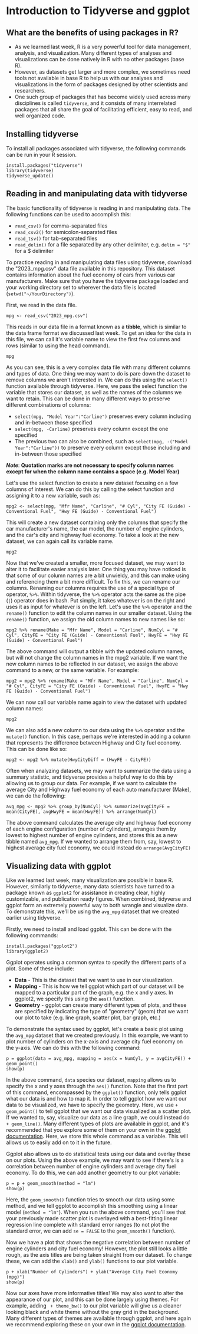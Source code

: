 # Introduction to Tidyverse and ggplot

## What are the benefits of using packages in R?

- As we learned last week, R is a very powerful tool for data management, analysis, and visualization. Many different types of analyses and visualizations can be done natively in R with no other packages (base R).
- However, as datasets get larger and more complex, we sometimes need tools not available in base R to help us with our analyses and visualizations in the form of packages designed by other scientists and researchers.
- One such group of packages that has become widely used across many disciplines is called `tidyverse`, and it consists of many interrelated packages that all share the goal of facilitating efficient, easy to read, and well organized code.

 ## Installing tidyverse

 To install all packages associated with tidyverse, the following commands can be run in your R session.

 ```
install.packages("tidyverse")
library(tidyverse)
tidyverse_update()
```

## Reading in and manipulating data with tidyverse

The basic functionality of tidyverse is reading in and manipulating data. The following functions can be used to accomplish this:

- `read_csv()` for comma-separated files
- `read_csv2()` for semicolon-separated files
- `read_tsv()` for tab-separated files
- `read_delim()` for a file separated by any other delimiter, e.g. `delim = "$"` for a $ delimiter

To practice reading in and manipulating data files using tidyverse, download the "2023_mpg.csv" data file available in this repository. This dataset contains information about the fuel economy of cars from various car manufacturers. Make sure that you have the tidyverse package loaded and your working directory set to wherever the data file is located (`setwd("~/YourDirectory")`).

First, we read in the data file.

```
mpg <- read_csv("2023_mpg.csv")
```

This reads in our data file in a format known as a **tibble**, which is similar to the data frame format we discussed last week. To get an idea for the data in this file, we can call it's variable name to view the first few columns and rows (similar to using the head command).

```
mpg
```

As you can see, this is a very complex data file with many different columns and types of data. One thing we may want to do is pare down the dataset to remove columns we aren't interested in. We can do this using the `select()` function available through tidyverse. Here, we pass the select function the variable that stores our dataset, as well as the names of the columns we want to retain. This can be done in many different ways to preserve different combinations of columns:

- `select(mpg, "Model Year":"Carline")` preserves every column including and in-between those specified
- `select(mpg, -Carline)` preserves every column except the one specified
- The previous two can also be combined, such as `select(mpg, -("Model Year":"Carline"))` to preserve every column except those including and in-between those specified

***Note***: **Quotation marks are not necessary to specify column names except for when the column name contains a space (e.g. Model Year)**

Let's use the select function to create a new dataset focusing on a few columns of interest. We can do this by calling the select function and assigning it to a new variable, such as:

```
mpg2 <- select(mpg, "Mfr Name", "Carline", "# Cyl", "City FE (Guide) - Conventional Fuel", "Hwy FE (Guide) - Conventional Fuel")
```

This will create a new dataset containing only the columns that specify the car manufacturer's name, the car model, the number of engine cylinders, and the car's city and highway fuel economy. To take a look at the new dataset, we can again call its variable name.

```
mpg2
```

Now that we've created a smaller, more focused dataset, we may want to alter it to facilitate easier analysis later. One thing you may have noticed is that some of our column names are a bit unwieldy, and this can make using and referencing them a bit more difficult. To fix this, we can rename our columns. Renaming our columns requires the use of a special type of operator, `%>%`. Within tidyverse, the `%>%` operator acts the same as the pipe (`|`) operator does in bash. Put simply, it takes whatever is on the right and uses it as input for whatever is on the left. Let's use the `%>%` operator and the `rename()` function to edit the column names in our smaller dataset. Using the `rename()` function, we assign the old column names to new names like so:

```
mpg2 %>% rename(Make = "Mfr Name", Model = "Carline", NumCyl = "# Cyl", CityFE = "City FE (Guide) - Conventional Fuel", HwyFE = "Hwy FE (Guide) - Conventional Fuel")
```

The above command will output a tibble with the updated column names, but will not change the column names in the mpg2 variable. If we want the new column names to be reflected in our dataset, we assign the above command to a new, or the same variable. For example:

```
mpg2 = mpg2 %>% rename(Make = "Mfr Name", Model = "Carline", NumCyl = "# Cyl", CityFE = "City FE (Guide) - Conventional Fuel", HwyFE = "Hwy FE (Guide) - Conventional Fuel")
```

We can now call our variable name again to view the dataset with updated column names:

```
mpg2
```

We can also add a new column to our data using the `%>%` operator and the `mutate()` function. In this case, perhaps we're interested in adding a column that represents the difference between Highway and City fuel economy. This can be done like so:

```
mpg2 <- mpg2 %>% mutate(HwyCityDiff = (HwyFE - CityFE))
```

Often when analyzing datasets, we may want to summarize the data using a summary statistic, and tidyverse provides a helpful way to do this by allowing us to group our data. For example, if we want to calculate the average City and Highway fuel economy of each auto manufacturer (Make), we can do the following:

```
avg_mpg <- mpg2 %>% group_by(NumCyl) %>% summarize(avgCityFE = mean(CityFE), avgHwyFE = mean(HwyFE)) %>% arrange(NumCyl)
```

The above command calculates the average city and highway fuel economy of each engine configuration (number of cylinders), arranges them by lowest to highest number of engine cylinders, and stores this as a new tibble named `avg_mpg`. If we wanted to arrange them from, say, lowest to highest average city fuel economy, we could instead do `arrange(AvgCityFE)`

## Visualizing data with ggplot

Like we learned last week, many visualization are possible in base R. However, similarly to tidyverse, many data scientists have turned to a package known as `ggplot2` for assistance in creating clear, highly customizable, and publication ready figures. When combined, tidyverse and ggplot form an extremely powerful way to both wrangle and visualize data. To demonstrate this, we'll be using the `avg_mpg` dataset that we created earlier using tidyverse.

Firstly, we need to install and load ggplot. This can be done with the following commands:

```
install.packages("ggplot2")
library(ggplot2)
```

Ggplot operates using a common syntax to specify the different parts of a plot. Some of these include:

- **Data** - This is the dataset that we want to use in our visualization.
- **Mapping** - This is how we tell ggplot which part of our dataset will be mapped to a particular part of the graph, e.g. the x and y axes. In ggplot2, we specify this using the `aes()` function.
- **Geometry** - ggplot can create many different types of plots, and these are specified by indicating the type of "geometry" (geom) that we want our plot to take (e.g. line graph, scatter plot, bar graph, etc.)

To demonstrate the syntax used by ggplot, let's create a basic plot using the `avg_mpg` dataset that we created previously. In this example, we want to plot number of cylinders on the x-axis and average city fuel economy on the y-axis. We can do this with the following command:

```
p = ggplot(data = avg_mpg, mapping = aes(x = NumCyl, y = avgCityFE)) + geom_point()
show(p)
```

In the above command, `data` species our dataset, `mapping` allows us to specify the x and y axes through the `aes()` function. Note that the first part of this command, encompassed by the `ggplot()` function, only tells ggplot what our data is and how to map it. In order to tell ggplot how we want our data to be visualized, we have to specify the geometry. Here, we use `+ geom_point()` to tell ggplot that we want our data visualized as a scatter plot. If we wanted to, say, visualize our data as a line graph, we could instead do `+ geom_line()`. Many different types of plots are available in ggplot, and it's recommended that you explore some of them on your own in the [ggplot documentation](https://ggplot2.tidyverse.org/index.html). Here, we store this whole command as a variable. This will allows us to easily add on to it in the future.

Ggplot also allows us to do statistical tests using our data and overlay these on our plots. Using the above example, we may want to see if there's is a correlation between number of engine cylinders and average city fuel economy. To do this, we can add another geometry to our plot variable:

```
p = p + geom_smooth(method = "lm")
show(p)
```

Here, the `geom_smooth()` function tries to smooth our data using some method, and we tell ggplot to accomplish this smoothing using a linear model (`method = "lm"`). When you run the above command, you'll see that your previously made scatter plot is overlayed with a best-fitting linear regression line complete with standard error ranges (to not plot the standard error, we can add `se = FALSE` to the `geom_smooth()` function).

Now we have a plot that shows the negative correlation between number of engine cylinders and city fuel economy! However, the plot still looks a little rough, as the axis titles are being taken straight from our dataset. To change these, we can add the `xlab()` and `ylab()` functions to our plot variable.

```
p + xlab("Number of Cylinders") + ylab("Average City Fuel Economy (mpg)")
show(p)
```

Now our axes have more informative titles! We may also want to alter the appearance of our plot, and this can be done largely using themes. For example, adding ` + theme_bw()` to our plot variable will give us a cleaner looking black and white theme without the gray grid in the background. Many different types of themes are available through ggplot, and here again we recommend exploring these on your own in the [ggplot documentation](https://ggplot2-book.org/themes).

